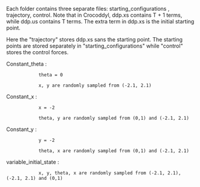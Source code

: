 Each folder contains three separate files: starting_configurations , trajectory, control. 
Note that in Crocoddyl, ddp.xs contains T + 1 terms, while ddp.us contains T terms. The extra term in ddp.xs is the initial
starting point.

Here the "trajectory" stores ddp.xs sans the starting point.
The starting points are stored separately in "starting_configurations" while "control" stores the control forces.


              

Constant_theta :
                
                theta = 0
                
                x, y are randomly sampled from (-2.1, 2.1)
                
Constant_x :
                
                x = -2
                
                theta, y are randomly sampled from (0,1) and (-2.1, 2.1)
                
Constant_y :
                
                y = -2
                
                theta, x are randomly sampled from (0,1) and (-2.1, 2.1)
                
                
variable_initial_state :
                
                             
                x, y, theta, x are randomly sampled from (-2.1, 2.1), (-2.1, 2.1) and (0,1)
